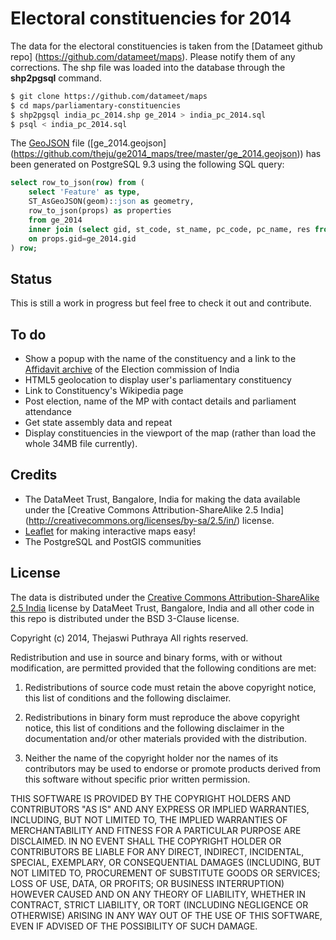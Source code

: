 # Electoral constituencies for 2014

The data for the electoral constituencies is taken from the [Datameet github repo]
(https://github.com/datameet/maps). Please notify them of any corrections. The shp
file was loaded into the database through the **shp2pgsql** command.

```bash
$ git clone https://github.com/datameet/maps
$ cd maps/parliamentary-constituencies
$ shp2pgsql india_pc_2014.shp ge_2014 > india_pc_2014.sql
$ psql < india_pc_2014.sql
```

The [GeoJSON](http://geojson.org) file ([ge_2014.geojson]
(https://github.com/theju/ge2014_maps/tree/master/ge_2014.geojson))
has been generated on PostgreSQL 9.3 using the following SQL query:

```sql
select row_to_json(row) from (
    select 'Feature' as type,
    ST_AsGeoJSON(geom)::json as geometry,
    row_to_json(props) as properties
    from ge_2014
    inner join (select gid, st_code, st_name, pc_code, pc_name, res from ge_2014) as props
    on props.gid=ge_2014.gid
) row;
```

## Status

This is still a work in progress but feel free to check it out and contribute.

## To do

* Show a popup with the name of the constituency and a link to the [Affidavit
archive](https://affidavitarchive.nic.in/) of the Election commission of India
* HTML5 geolocation to display user's parliamentary constituency
* Link to Constituency's Wikipedia page
* Post election, name of the MP with contact details and parliament attendance
* Get state assembly data and repeat
* Display constituencies in the viewport of the map (rather than load the whole
34MB file currently).

## Credits

* The DataMeet Trust, Bangalore, India for making the data available under
the [Creative Commons Attribution-ShareAlike 2.5 India]
(http://creativecommons.org/licenses/by-sa/2.5/in/) license.
* [Leaflet](https://github.com/Leaflet/Leaflet) for making interactive maps easy!
* The PostgreSQL and PostGIS communities

## License

The data is distributed under the [Creative Commons
Attribution-ShareAlike 2.5 India](http://creativecommons.org/licenses/by-sa/2.5/in/)
license by DataMeet Trust, Bangalore, India and all other code in this repo is
distributed under the BSD 3-Clause license.

Copyright (c) 2014, Thejaswi Puthraya
All rights reserved.

Redistribution and use in source and binary forms, with or without modification, are permitted provided that the following conditions are met:

1. Redistributions of source code must retain the above copyright notice, this list of conditions and the following disclaimer.

2. Redistributions in binary form must reproduce the above copyright notice, this list of conditions and the following disclaimer in the documentation and/or other materials provided with the distribution.

3. Neither the name of the copyright holder nor the names of its contributors may be used to endorse or promote products derived from this software without specific prior written permission.

THIS SOFTWARE IS PROVIDED BY THE COPYRIGHT HOLDERS AND CONTRIBUTORS "AS IS" AND ANY EXPRESS OR IMPLIED WARRANTIES, INCLUDING, BUT NOT LIMITED TO, THE IMPLIED WARRANTIES OF MERCHANTABILITY AND FITNESS FOR A PARTICULAR PURPOSE ARE DISCLAIMED. IN NO EVENT SHALL THE COPYRIGHT HOLDER OR CONTRIBUTORS BE LIABLE FOR ANY DIRECT, INDIRECT, INCIDENTAL, SPECIAL, EXEMPLARY, OR CONSEQUENTIAL DAMAGES (INCLUDING, BUT NOT LIMITED TO, PROCUREMENT OF SUBSTITUTE GOODS OR SERVICES; LOSS OF USE, DATA, OR PROFITS; OR BUSINESS INTERRUPTION) HOWEVER CAUSED AND ON ANY THEORY OF LIABILITY, WHETHER IN CONTRACT, STRICT LIABILITY, OR TORT (INCLUDING NEGLIGENCE OR OTHERWISE) ARISING IN ANY WAY OUT OF THE USE OF THIS SOFTWARE, EVEN IF ADVISED OF THE POSSIBILITY OF SUCH DAMAGE.
